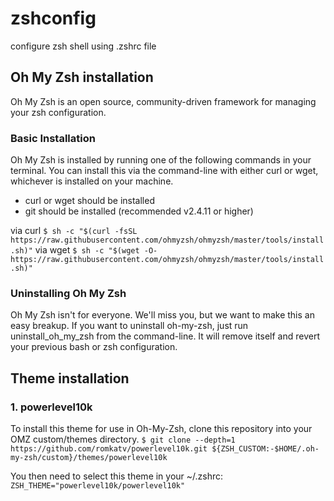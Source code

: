 # zshconfig
configure zsh shell using .zshrc file

## Oh My Zsh installation
Oh My Zsh is an open source, community-driven framework for managing your zsh configuration.
### Basic Installation
Oh My Zsh is installed by running one of the following commands in your terminal. You can install this via the command-line with either curl or wget, whichever is installed on your machine.
* curl or wget should be installed
* git should be installed (recommended v2.4.11 or higher)

via curl
```$ sh -c "$(curl -fsSL https://raw.githubusercontent.com/ohmyzsh/ohmyzsh/master/tools/install.sh)"```
via wget
```$ sh -c "$(wget -O- https://raw.githubusercontent.com/ohmyzsh/ohmyzsh/master/tools/install.sh)"```

### Uninstalling Oh My Zsh
Oh My Zsh isn't for everyone. We'll miss you, but we want to make this an easy breakup.
If you want to uninstall oh-my-zsh, just run uninstall_oh_my_zsh from the command-line. It will remove itself and revert your previous bash or zsh configuration.

## Theme installation

### 1. powerlevel10k
To install this theme for use in Oh-My-Zsh, clone this repository into your OMZ custom/themes directory.
```$ git clone --depth=1 https://github.com/romkatv/powerlevel10k.git ${ZSH_CUSTOM:-$HOME/.oh-my-zsh/custom}/themes/powerlevel10k```

You then need to select this theme in your ~/.zshrc:
```ZSH_THEME="powerlevel10k/powerlevel10k"```
